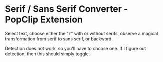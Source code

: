 Serif / Sans Serif Converter - PopClip Extension
==============================

Select text, choose either the "`f`" with or without serifs, observe a magical transformation from serif to sans serif, or backword.

Detection does not work, so you'll have to choose one. If I figure out detection, then this should simply toggle.

